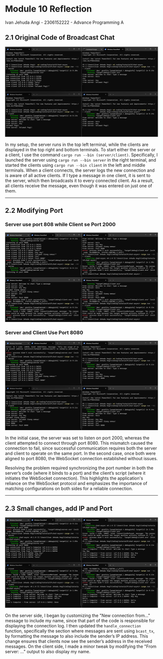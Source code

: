 #  Module 10 Reflection
Ivan Jehuda Angi - 2306152222 - Advance Programming A

## 2.1 Original Code of Broadcast Chat

![Screenshot](screenshot/screenshot1.png)

In my setup, the server runs in the top left terminal, while the clients are displayed in the top right and bottom terminals. To start either the server or a client, I use the command `cargo run --bin (server/client)`. Specifically, I launched the server using `cargo run --bin server` in the right terminal, and started the clients using `cargo run --bin client` in the left and middle terminals. When a client connects, the server logs the new connection and is aware of all active clients. If I type a message in one client, it is sent to the server, which then broadcasts it to every connected client. As a result, all clients receive the message, even though it was entered on just one of them.

---
## 2.2 Modifying Port
### Server use port 808 while  Client se Port 2000
![Screenshot](screenshot/screenshot3.png)
### Server and Client Use Port 8080
![Screenshot](screenshot/screenshot2.png)


In the initial case, the server was set to listen on port 2000, whereas the client attempted to connect through port 8080. This mismatch caused the connection to fail, since successful communication requires both the server and client to operate on the same port. In the second case, once both were aligned to port 8080, the WebSocket connection established without issues.

Resolving the problem required synchronizing the port number in both the server’s code (where it binds to a port) and the client’s script (where it initiates the WebSocket connection). This highlights the application's reliance on the WebSocket protocol and emphasizes the importance of matching configurations on both sides for a reliable connection.

---
## 2.3 Small changes, add IP and Port

![Screenshot](screenshot/screenshot4.png)



On the server side, I began by customizing the "New connection from..." message to include my name, since that part of the code is responsible for displaying the connection log. I then updated the `handle_connection` function, specifically the section where messages are sent using `bcast_tx`, by formatting the message to also include the sender’s IP address. This change ensures that clients now see the sender’s address in the received messages. On the client side, I made a minor tweak by modifying the "From server: ..." output to also display my name.
